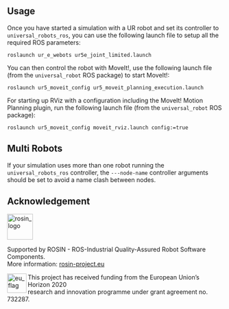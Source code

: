 ## Usage

Once you have started a simulation with a UR robot and set its controller to `universal_robots_ros`, you can use the following launch file to setup all the required ROS parameters:

```
roslaunch ur_e_webots ur5e_joint_limited.launch
```

You can then control the robot with MoveIt!, use the following launch file (from the `universal_robot` ROS package) to start MoveIt!:

```
roslaunch ur5_moveit_config ur5_moveit_planning_execution.launch
```

For starting up RViz with a configuration including the MoveIt! Motion Planning plugin, run the following launch file (from the `universal_robot` ROS package):

```
roslaunch ur5_moveit_config moveit_rviz.launch config:=true
```

## Multi Robots

If your simulation uses more than one robot running the `universal_robots_ros` controller, the `---node-name` controller arguments should be set to avoid a name clash between nodes.

## Acknowledgement

<a href="http://rosin-project.eu">
  <img src="http://rosin-project.eu/wp-content/uploads/rosin_ack_logo_wide.png"
       alt="rosin_logo" height="60" >
</a></br>

Supported by ROSIN - ROS-Industrial Quality-Assured Robot Software Components.  
More information: <a href="http://rosin-project.eu">rosin-project.eu</a>

<img src="http://rosin-project.eu/wp-content/uploads/rosin_eu_flag.jpg"
     alt="eu_flag" height="45" align="left" >  

This project has received funding from the European Union’s Horizon 2020  
research and innovation programme under grant agreement no. 732287.
